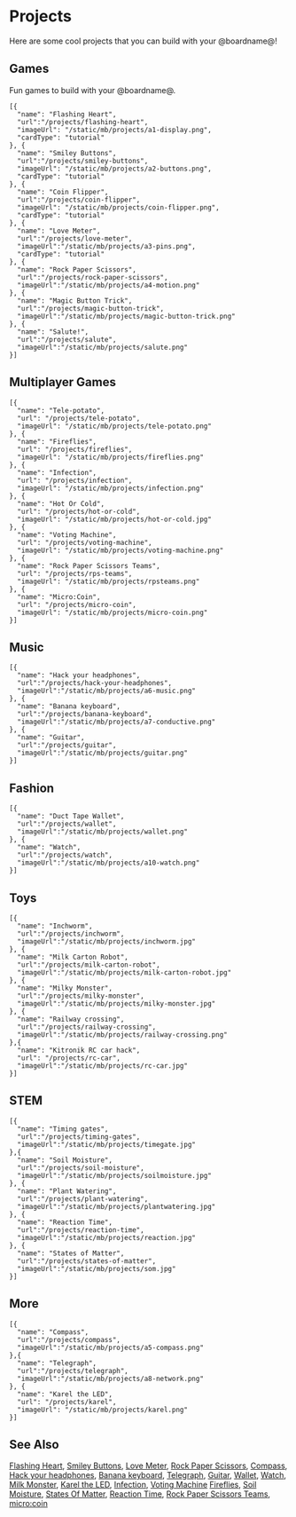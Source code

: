 # Projects

Here are some cool projects that you can build with your @boardname@!

## Games

Fun games to build with your @boardname@.

```codecard
[{
  "name": "Flashing Heart",
  "url":"/projects/flashing-heart",
  "imageUrl": "/static/mb/projects/a1-display.png",
  "cardType": "tutorial"
}, {
  "name": "Smiley Buttons",
  "url":"/projects/smiley-buttons",
  "imageUrl": "/static/mb/projects/a2-buttons.png",
  "cardType": "tutorial"
}, {
  "name": "Coin Flipper",
  "url":"/projects/coin-flipper",
  "imageUrl": "/static/mb/projects/coin-flipper.png",
  "cardType": "tutorial"
}, {
  "name": "Love Meter",
  "url":"/projects/love-meter",
  "imageUrl":"/static/mb/projects/a3-pins.png",
  "cardType": "tutorial"
}, {
  "name": "Rock Paper Scissors",
  "url":"/projects/rock-paper-scissors",
  "imageUrl":"/static/mb/projects/a4-motion.png"
}, {
  "name": "Magic Button Trick",
  "url":"/projects/magic-button-trick",
  "imageUrl":"/static/mb/projects/magic-button-trick.png"
}, {
  "name": "Salute!",
  "url":"/projects/salute",
  "imageUrl":"/static/mb/projects/salute.png"
}]
```

## Multiplayer Games
```codecard
[{
  "name": "Tele-potato",
  "url": "/projects/tele-potato",
  "imageUrl": "/static/mb/projects/tele-potato.png"
}, {
  "name": "Fireflies",
  "url": "/projects/fireflies",
  "imageUrl": "/static/mb/projects/fireflies.png"
}, {
  "name": "Infection",
  "url": "/projects/infection",
  "imageUrl": "/static/mb/projects/infection.png"
}, {
  "name": "Hot Or Cold",
  "url": "/projects/hot-or-cold",
  "imageUrl": "/static/mb/projects/hot-or-cold.jpg"
}, {
  "name": "Voting Machine",
  "url": "/projects/voting-machine",
  "imageUrl": "/static/mb/projects/voting-machine.png"
}, {
  "name": "Rock Paper Scissors Teams",
  "url": "/projects/rps-teams",
  "imageUrl": "/static/mb/projects/rpsteams.png"
}, {
  "name": "Micro:Coin",
  "url": "/projects/micro-coin",
  "imageUrl": "/static/mb/projects/micro-coin.png"
}]
```

## Music

```codecard
[{
  "name": "Hack your headphones",
  "url":"/projects/hack-your-headphones",
  "imageUrl":"/static/mb/projects/a6-music.png"
}, {
  "name": "Banana keyboard",
  "url":"/projects/banana-keyboard",
  "imageUrl":"/static/mb/projects/a7-conductive.png"
}, {
  "name": "Guitar",
  "url":"/projects/guitar",
  "imageUrl":"/static/mb/projects/guitar.png"
}]
```

## Fashion

```codecard
[{
  "name": "Duct Tape Wallet",
  "url":"/projects/wallet",
  "imageUrl":"/static/mb/projects/wallet.png"
}, {
  "name": "Watch",
  "url":"/projects/watch",
  "imageUrl":"/static/mb/projects/a10-watch.png"
}]
```

## Toys

```codecard
[{
  "name": "Inchworm",
  "url":"/projects/inchworm",
  "imageUrl":"/static/mb/projects/inchworm.jpg"
}, {
  "name": "Milk Carton Robot",
  "url":"/projects/milk-carton-robot",
  "imageUrl":"/static/mb/projects/milk-carton-robot.jpg"
}, {
  "name": "Milky Monster",
  "url":"/projects/milky-monster",
  "imageUrl":"/static/mb/projects/milky-monster.jpg"
}, {
  "name": "Railway crossing",
  "url":"/projects/railway-crossing",
  "imageUrl":"/static/mb/projects/railway-crossing.png"
},{
  "name": "Kitronik RC car hack",
  "url": "/projects/rc-car",
  "imageUrl":"/static/mb/projects/rc-car.jpg"
}]
```

## STEM

```codecard
[{
  "name": "Timing gates",
  "url":"/projects/timing-gates",
  "imageUrl":"/static/mb/projects/timegate.jpg"
},{
  "name": "Soil Moisture",
  "url":"/projects/soil-moisture",
  "imageUrl":"/static/mb/projects/soilmoisture.jpg"
}, {
  "name": "Plant Watering",
  "url":"/projects/plant-watering",
  "imageUrl":"/static/mb/projects/plantwatering.jpg"
}, {
  "name": "Reaction Time",
  "url":"/projects/reaction-time",
  "imageUrl":"/static/mb/projects/reaction.jpg"
}, {
  "name": "States of Matter",
  "url":"/projects/states-of-matter",
  "imageUrl":"/static/mb/projects/som.jpg"
}]
```

## More

```codecard
[{
  "name": "Compass",
  "url":"/projects/compass",
  "imageUrl":"/static/mb/projects/a5-compass.png"
},{
  "name": "Telegraph",
  "url":"/projects/telegraph",
  "imageUrl":"/static/mb/projects/a8-network.png"
}, {
  "name": "Karel the LED",
  "url": "/projects/karel",
  "imageUrl": "/static/mb/projects/karel.png"
}]
```

## See Also

[Flashing Heart](/projects/flashing-heart), [Smiley Buttons](/projects/smiley-buttons), [Love Meter](/projects/love-meter), [Rock Paper Scissors](/projects/rock-paper-scissors), [Compass](/projects/compass), [Hack your headphones](/projects/hack-your-headphones), [Banana keyboard](/projects/banana-keyboard), [Telegraph](/projects/telegraph), [Guitar](/projects/guitar), [Wallet](/projects/wallet), [Watch](/projects/watch),
[Milk Monster](/projects/milky-monster), [Karel the LED](/projects/karel), [Infection](/projects/infection), [Voting Machine](/projects/voting-machine)
[Fireflies](/projects/fireflies), [Soil Moisture](/projects/soil-moisture),
[States Of Matter](/projects/states-of-matter), [Reaction Time](/projects/reaction-time),
[Rock Paper Scissors Teams](/projects/rps-teams),
[micro:coin](/projects/micro-coin)
